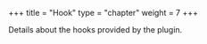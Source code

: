 +++
title = "Hook"
type = "chapter"
weight = 7
+++

Details about the hooks provided by the plugin.
